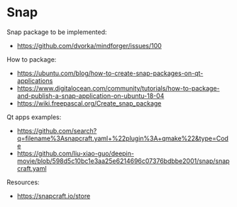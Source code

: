 # Snap
Snap package to be implemented:

* https://github.com/dvorka/mindforger/issues/100

How to package:

* https://ubuntu.com/blog/how-to-create-snap-packages-on-qt-applications
* https://www.digitalocean.com/community/tutorials/how-to-package-and-publish-a-snap-application-on-ubuntu-18-04
* https://wiki.freepascal.org/Create_snap_package

Qt apps examples:

* https://github.com/search?q=filename%3Asnapcraft.yaml+%22plugin%3A+qmake%22&type=Code
* https://github.com/liu-xiao-guo/deepin-movie/blob/598d5c10bc1e3aa25e6214696c07376bdbbe2001/snap/snapcraft.yaml

Resources:

* https://snapcraft.io/store
